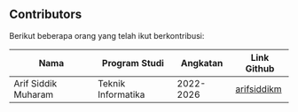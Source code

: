 ## Contributors

Berikut beberapa orang yang telah ikut berkontribusi: 

| Nama | Program Studi | Angkatan | Link Github
| --- | --- | --- | --- |
| Arif Siddik Muharam | Teknik Informatika | 2022-2026 | [arifsiddikm](https://github.com/arifsiddikm) |
